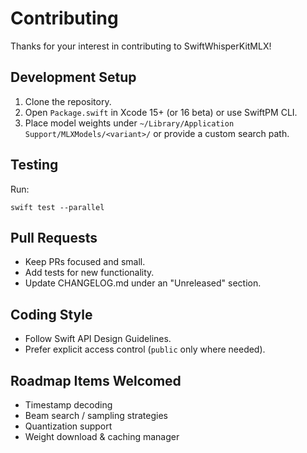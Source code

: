 # Contributing

Thanks for your interest in contributing to SwiftWhisperKitMLX!

## Development Setup
1. Clone the repository.
2. Open `Package.swift` in Xcode 15+ (or 16 beta) or use SwiftPM CLI.
3. Place model weights under `~/Library/Application Support/MLXModels/<variant>/` or provide a custom search path.

## Testing
Run:
```
swift test --parallel
```

## Pull Requests
- Keep PRs focused and small.
- Add tests for new functionality.
- Update CHANGELOG.md under an "Unreleased" section.

## Coding Style
- Follow Swift API Design Guidelines.
- Prefer explicit access control (`public` only where needed).

## Roadmap Items Welcomed
- Timestamp decoding
- Beam search / sampling strategies
- Quantization support
- Weight download & caching manager
